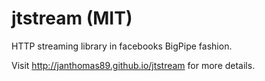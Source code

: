 jtstream (MIT)
========

HTTP streaming library in facebooks BigPipe fashion.

Visit http://janthomas89.github.io/jtstream for more details.